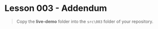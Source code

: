 # Lesson 003 - Addendum

> Copy the **live-demo** folder into the `src\003` folder of your repository.
